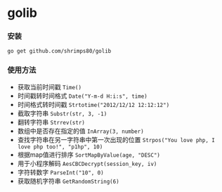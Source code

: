 # golib

### 安装
```shell
go get github.com/shrimps80/golib
```

### 使用方法
+ 获取当前时间戳 `Time()`
+ 时间戳转时间格式 `Date("Y-m-d H:i:s", time)`
+ 时间格式转时间戳 `Strtotime("2012/12/12 12:12:12")`
+ 截取字符串 `Substr(str, 3, -1)`
+ 翻转字符串 `Strrev(str)`
+ 数组中是否存在指定的值 `InArray(3, number)`
+ 查找字符串在另一字符串中第一次出现的位置 `Strpos("You love php, I love php too!", "p1hp", 10)`
+ 根据map值进行排序 `SortMapByValue(age, "DESC")`
+ 用于小程序解码 `AesCBCDecrypt(session_key, iv)`
+ 字符转数字 `ParseInt("10", 0)`
+ 获取随机字符串 `GetRandomString(6)`